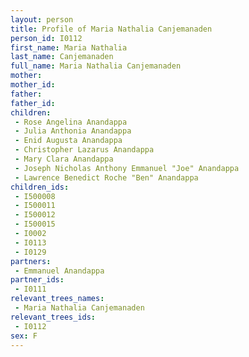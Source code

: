 ```yaml
---
layout: person
title: Profile of Maria Nathalia Canjemanaden
person_id: I0112
first_name: Maria Nathalia
last_name: Canjemanaden
full_name: Maria Nathalia Canjemanaden
mother: 
mother_id: 
father: 
father_id: 
children:
 - Rose Angelina Anandappa
 - Julia Anthonia Anandappa
 - Enid Augusta Anandappa
 - Christopher Lazarus Anandappa
 - Mary Clara Anandappa
 - Joseph Nicholas Anthony Emmanuel "Joe" Anandappa
 - Lawrence Benedict Roche "Ben" Anandappa
children_ids:
 - I500008
 - I500011
 - I500012
 - I500015
 - I0002
 - I0113
 - I0129
partners:
 - Emmanuel Anandappa
partner_ids:
 - I0111
relevant_trees_names:
 - Maria Nathalia Canjemanaden
relevant_trees_ids:
 - I0112
sex: F
---
```


